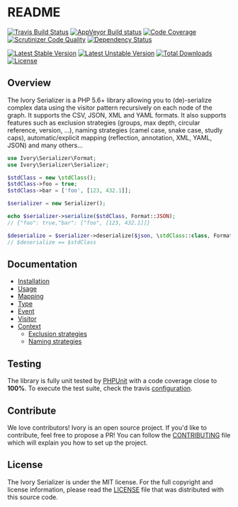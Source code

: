 # README

[![Travis Build Status](https://travis-ci.org/egeloen/ivory-serializer.svg?branch=master)](http://travis-ci.org/egeloen/ivory-serializer)
[![AppVeyor Build status](https://ci.appveyor.com/api/projects/status/q2htd5scotsvjhox/branch/master?svg=true)](https://ci.appveyor.com/project/egeloen/ivory-serializer/branch/master)
[![Code Coverage](https://scrutinizer-ci.com/g/egeloen/ivory-serializer/badges/coverage.png?b=master)](https://scrutinizer-ci.com/g/egeloen/ivory-serializer/?branch=master)
[![Scrutinizer Code Quality](https://scrutinizer-ci.com/g/egeloen/ivory-serializer/badges/quality-score.png?b=master)](https://scrutinizer-ci.com/g/egeloen/ivory-serializer/?branch=master)
[![Dependency Status](http://www.versioneye.com/php/egeloen:serializer/badge.svg)](http://www.versioneye.com/php/egeloen:serializer)

[![Latest Stable Version](https://poser.pugx.org/egeloen/serializer/v/stable.svg)](https://packagist.org/packages/egeloen/serializer)
[![Latest Unstable Version](https://poser.pugx.org/egeloen/serializer/v/unstable.svg)](https://packagist.org/packages/egeloen/serializer)
[![Total Downloads](https://poser.pugx.org/egeloen/serializer/downloads.svg)](https://packagist.org/packages/egeloen/serializer)
[![License](https://poser.pugx.org/egeloen/serializer/license.svg)](https://packagist.org/packages/egeloen/serializer)

## Overview

The Ivory Serializer is a PHP 5.6+ library allowing you to (de)-serialize complex data using the visitor pattern 
recursively on each node of the graph. It supports the CSV, JSON, XML and YAML formats. It also supports features such 
as exclusion strategies (groups, max depth, circular reference, version, ...), naming strategies (camel case, snake 
case, studly caps), automatic/explicit mapping (reflection, annotation, XML, YAML, JSON) and many others...

``` php
use Ivory\Serializer\Format;
use Ivory\Serializer\Serializer;

$stdClass = new \stdClass();
$stdClass->foo = true;
$stdClass->bar = ['foo', [123, 432.1]];

$serializer = new Serializer();

echo $serializer->serialize($stdClass, Format::JSON);
// {"foo": true,"bar": ["foo", [123, 432.1]]}

$deserialize = $serializer->deserialize($json, \stdClass::class, Format::JSON);
// $deserialize == $stdClass
```

## Documentation

  - [Installation](/doc/installation.md)
  - [Usage](/doc/usage.md)
  - [Mapping](/doc/mapping.md)
  - [Type](/doc/type.md)
  - [Event](/doc/event.md)
  - [Visitor](/doc/visitor.md)
  - [Context](/doc/context.md)
    - [Exclusion strategies](/doc/context.md#exclusion-strategies)
    - [Naming strategies](/doc/context.md#naming-strategies)

## Testing

The library is fully unit tested by [PHPUnit](http://www.phpunit.de/) with a code coverage close to **100%**. To
execute the test suite, check the travis [configuration](/.travis.yml).

## Contribute

We love contributors! Ivory is an open source project. If you'd like to contribute, feel free to propose a PR! You
can follow the [CONTRIBUTING](/CONTRIBUTING.md) file which will explain you how to set up the project.

## License

The Ivory Serializer is under the MIT license. For the full copyright and license information, please read the
[LICENSE](/LICENSE) file that was distributed with this source code.
